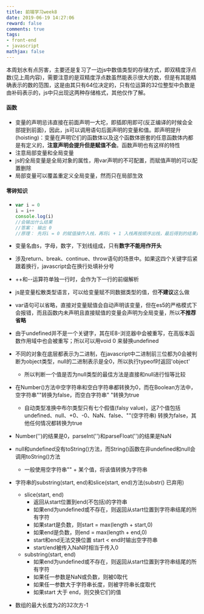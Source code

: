 ```yaml
---
title: 前端学习week8
date: 2019-06-19 14:27:06
reward: false
comments: true
tags:
- front-end
- javascript
mathjax: false
---
```


​	本周划水有点厉害，主要还是复习了一边js中数值类型的存储方式，即双精度浮点数(见上周内容)，需要注意的是双精度浮点数虽然能表示很大的数，但是有其能精确表示的数的范围，这是由其只有64位决定的，只有位运算的32位整型中负数是由补码表示的，js中只出现这两种存储格式，其他仅作了解。

<!-- more -->

#### 函数

- 变量的声明忌讳直接在前面声明一大坨，即插即用即可(反正编译的时候会全部提到前面)，因此，js可以调用语句后面声明的变量和值。即声明提升(hoisting)：变量在声明它们的函数体以及这个函数体嵌套的任意函数体内都是有定义的，**注意声明会提升但是赋值不会**。函数声明也有这样的特性
- 注意局部变量和全局变量
- js的全局变量是全局对象的属性，用var声明的不可配置，而赋值声明的可以配置删除
- 局部变量可以覆盖重定义全局变量，然而只在局部生效

#### 零碎知识

- ```js
  var i = 0
  i = i++
  console.log(i)
  //会输出什么结果
  //答案： 输出 0 
  //原理： 先将i = 0 的赋值操作入栈，再将i + 1 入栈再按顺序出栈，最后得到的结果是将i赋值为0
  ```

- 变量名由`$`，字母，数字，下划线组成，只有**数字不能用作开头**

- 涉及return、break、continue、throw语句的场景中。如果这四个关键字后紧跟着换行，javascript会在换行处填补分号

- ++和--运算符单独一行时，会作为下一行的前缀解析

- js是变量松散类型语言，可以给变量赋不同数据类型的值，但**不建议**这么做

- var语句可以省略，直接对变量赋值会自动声明该变量，但在es5的严格模式下会报错，而且函数内未声明且直接赋值的变量会声明为全局变量，所以**不推荐省略**

- 由于undefined并不是一个关键字，其在IE8-浏览器中会被重写，在高版本函数作用域中也会被重写；所以可以用void 0 来替换undefined
- 不同的对象在底层都表示为二进制，在javascript中二进制前三位都为0会被判断为object类型，null的二进制表示是全0，所以执行typeof时返回'object'
  
  - 所以判断一个值是否为null类型的最佳方法是直接和null进行恒等比较
- 在Number()方法中空字符串和空白字符串都转换为0，而在Boolean方法中，空字符串""转换为false，而空白字符串" "转换为true
  
  - 自动类型准换中布尔类型只有七个假值(falsy value)，这7个值包括undefined、null、+0、-0、NaN、false、""(空字符串) 转换为false，其他任何情况都转换为true
- Number('')的结果是0，parseInt('')和parseFloat('')的结果是NaN
- null和undefined没有toString()方法，而String()函数在非undefined和null会调用toString()方法
  
  - 一般使用空字符串"" + 某个值，将该值转换为字符串
- 字符串的substring(start, end)和slice(start, end)方法(substr() 已弃用)
  - slice(start, end)
    - 返回从start位置到end(不包括)的字符串
    - 如果end为undefined或不存在，则返回从start位置到字符串结尾的所有字符
    - 如果start是负数，则start = max(length + start,0)
    - 如果end是负数，则end = max(length + end,0)
    - start和end无法交换位置 start < end时输出空字符串
    - start/end被传入NaN时相当于传入0
  - substring(start, end)
    - 如果end为undefined或不存在，则返回从start位置到字符串结尾的所有字符
    - 如果任一参数是NaN或负数，则被0取代
    - 如果任一参数大于字符串长度，则被字符串长度取代
    - 如果start 大于 end，则交换它们的值
- 数组的最大长度为2的32次方-1

